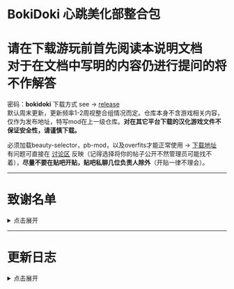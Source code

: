# BokiDoki 心跳美化部整合包

# 请在下载游玩前首先阅读本说明文档<br>对于在文档中写明的内容仍进行提问的将不作解答

</div>

密码：**bokidoki**
下载方式 see -> [release](https://github.com/BokiDoki-Beautification-Department/BokiDoki/releases/latest) <br>
默认周末更新，更新频率1-2周视整合组情况而定。仓库本身不含游戏相关内容，仅作为发布地址，特写mod在上一级仓库。**对在其它平台下载的汉化游戏文件不保证安全性，请谨慎下载。**

必须加载beauty-selector，pb-mod，以及overfits才能正常使用 -> [下载地址](https://github.com/BokiDoki-Beautification-Department/Meow) <br>
有问题可直接在 [讨论区](https://github.com/orgs/BokiDoki-Beautification-Department/discussions) 反映（记得选择将你的帖子公开不然管理员可能找不着），**尽量不要在贴吧开贴，贴吧私聊几位负责人除外**（开贴一律不理会）。

---
# 致谢名单
<details>
<summary>点击展开</summary>
==美化老师==<br>
手抓饼味芝士饼<br>
A.K.A.撅撅鎮最強伝説と凶暴の噴霧！<br>
棠華丁一郎<br>
Benub<br>
重生之我是芝士蛋糕<br>
迪克和小..<br>
大学门口炒饭师傅<br>
浮川<br>
《活着》<br>
古曼童<br>
故南隐<br>
廻<br>
HALULAND<br>
江崎遥假<br>
早餐师傅<br>
LaMaritza<br>
天使系童贞猎手<br>
土豆勇勇<br>
长大我去桥头卖锅盔<br>
傻逼任天堂再不改斯普拉遁你就倒闭吧<br>
pc嬷Y君<br>
早逝是我担最好的嫁妆<br>
老毕等初具人形<br>
翻斗花园二号楼1001室胡TT<br>
秽土转生<br>
重生之变成被冲上岸的水母圈圈<br>
下辈子不学医<br>
社畜吉祥物黑猫店长<br>
米歇尔凯撒<br>
尼古拉斯赵九<br>
年华总似水<br>
Nightcat<br>
热心助人夏晓梅<br>
谁都带不动的妹<br>
甜橙慕斯<br>
挽风<br>
我是鬼<br>
<br>
==整合组==<br>
复活吧，我的挚爱<br>
大家的主人<br>
星河長眠<br>
半夜出去偷吃<br>
沫雨橙风香薰<br>
小阿三の救赎之旅<br>
死扛其实很好吃<br>
我明香雪兔<br>
</details>


---

# 更新日志
<details>
<summary>点击展开</summary>
> 2023.11.15 - v1.1.0 - 修复v1.0.0的bug，补充icon，添加对mod导入顺序的错误处理<br>
> 2023.11.14 - v1.0.0
</details>
